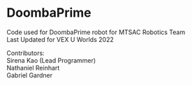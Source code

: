 # DoombaPrime

Code used for DoombaPrime robot for MTSAC Robotics Team <br />
Last Updated for VEX U Worlds 2022

Contributors:<br />
Sirena Kao (Lead Programmer) <br />
Nathaniel Reinhart <br />
Gabriel Gardner <br />
